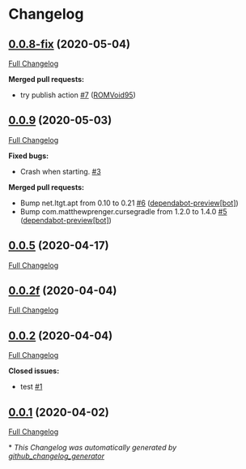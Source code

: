 # Changelog

## [0.0.8-fix](https://github.com/ROMVoid95/Interstellar-Exoplanets/tree/0.0.8-fix) (2020-05-04)

[Full Changelog](https://github.com/ROMVoid95/Interstellar-Exoplanets/compare/0.0.9...0.0.8-fix)

**Merged pull requests:**

- try publish action [\#7](https://github.com/ROMVoid95/Interstellar-Exoplanets/pull/7) ([ROMVoid95](https://github.com/ROMVoid95))

## [0.0.9](https://github.com/ROMVoid95/Interstellar-Exoplanets/tree/0.0.9) (2020-05-03)

[Full Changelog](https://github.com/ROMVoid95/Interstellar-Exoplanets/compare/0.0.5...0.0.9)

**Fixed bugs:**

- Crash when starting. [\#3](https://github.com/ROMVoid95/Interstellar-Exoplanets/issues/3)

**Merged pull requests:**

- Bump net.ltgt.apt from 0.10 to 0.21 [\#6](https://github.com/ROMVoid95/Interstellar-Exoplanets/pull/6) ([dependabot-preview[bot]](https://github.com/apps/dependabot-preview))
- Bump com.matthewprenger.cursegradle from 1.2.0 to 1.4.0 [\#5](https://github.com/ROMVoid95/Interstellar-Exoplanets/pull/5) ([dependabot-preview[bot]](https://github.com/apps/dependabot-preview))

## [0.0.5](https://github.com/ROMVoid95/Interstellar-Exoplanets/tree/0.0.5) (2020-04-17)

[Full Changelog](https://github.com/ROMVoid95/Interstellar-Exoplanets/compare/0.0.2f...0.0.5)

## [0.0.2f](https://github.com/ROMVoid95/Interstellar-Exoplanets/tree/0.0.2f) (2020-04-04)

[Full Changelog](https://github.com/ROMVoid95/Interstellar-Exoplanets/compare/0.0.2...0.0.2f)

## [0.0.2](https://github.com/ROMVoid95/Interstellar-Exoplanets/tree/0.0.2) (2020-04-04)

[Full Changelog](https://github.com/ROMVoid95/Interstellar-Exoplanets/compare/0.0.1...0.0.2)

**Closed issues:**

- test [\#1](https://github.com/ROMVoid95/Interstellar-Exoplanets/issues/1)

## [0.0.1](https://github.com/ROMVoid95/Interstellar-Exoplanets/tree/0.0.1) (2020-04-02)

[Full Changelog](https://github.com/ROMVoid95/Interstellar-Exoplanets/compare/3ce84aa614b3d2aa597e830bd14d4f6efe199e7d...0.0.1)



\* *This Changelog was automatically generated by [github_changelog_generator](https://github.com/github-changelog-generator/github-changelog-generator)*
